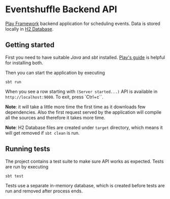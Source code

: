 # Eventshuffle Backend API

[Play Framework](https://www.playframework.com) backend application for scheduling events. Data is stored locally in [H2 Database](https://h2database.com).


## Getting started

First you need to have suitable _Java_ and _sbt_ installed. [Play's guide](https://www.playframework.com/documentation/2.6.x/Installing#Prerequisites) is helpful for installing both.

Then you can start the application by executing

```
sbt run
```

When you see a row starting with `(Server started...)` API is available in `http://localhost:9000`. To exit, press `Ctrl+c``.

**Note**: it will take a little more time the first time as it downloads few dependencies. Also the first request served by the application will compile all the sources and therefore it takes more time.

**Note**: H2 Database files are created under `target` directory, which means it will get removed if `sbt clean` is run.


## Running tests

The project contains a test suite to make sure API works as expected. Tests are run by executing

```
sbt test
```

Tests use a separate in-memory database, which is created before tests are run and removed after process ends.
